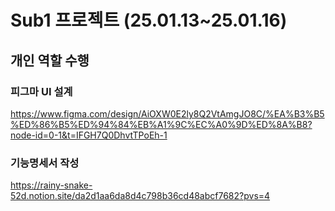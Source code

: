 # Sub1 프로젝트 (25.01.13~25.01.16)
## 개인 역할 수행
### 피그마 UI 설계
https://www.figma.com/design/AiOXW0E2ly8Q2VtAmgJO8C/%EA%B3%B5%ED%86%B5%ED%94%84%EB%A1%9C%EC%A0%9D%ED%8A%B8?node-id=0-1&t=IFGH7Q0DhvtTPoEh-1

### 기능명세서 작성
https://rainy-snake-52d.notion.site/da2d1aa6da8d4c798b36cd48abcf7682?pvs=4